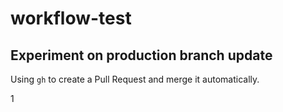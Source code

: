 # workflow-test

## Experiment on production branch update

Using `gh` to create a Pull Request and merge it automatically.

1
